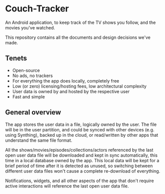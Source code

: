 # Couch-Tracker

An Android application, to keep track of the TV shows you follow, and the movies you've watched.

This repository contains all the documents and design decisions we've made.


## Tenets

- Open-source
- No ads, no trackers
- For everything the app does locally, completely free
- Low (or zero) licensing/hosting fees, low architectural complexity
- User data is owned by and hosted by the respective user
- Fast and simple


## General overview

The app stores the user data in a file, logically owned by the user. The file will be in the user partition, and could be synced with other devices (e.g. using Synthing), backed up in the cloud, or read/written by other apps that understand the same file format.

All the shows/movies/episodes/collections/actors referenced by the last open user data file will be downloaded and kept in sync automatically, this time in a local database owned by the app.
This local data will be kept for a brief period of time after it is detected as unused, so switching between different user data files won't cause a complete re-download of everything.

Notifications, widgets, and all other aspects of the app that don't require active interactions will reference the last open user data file.
